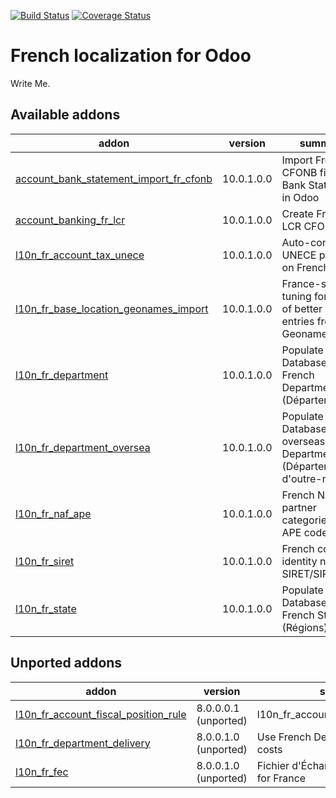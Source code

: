 [![Build Status](https://travis-ci.org/OCA/l10n-france.svg?branch=10.0)](https://travis-ci.org/OCA/l10n-france)
[![Coverage Status](https://coveralls.io/repos/OCA/l10n-france/badge.png?branch=10.0)](https://coveralls.io/r/OCA/l10n-france?branch=10.0)


French localization for Odoo
============================

Write Me. 

[//]: # (addons)

Available addons
----------------
addon | version | summary
--- | --- | ---
[account_bank_statement_import_fr_cfonb](account_bank_statement_import_fr_cfonb/) | 10.0.1.0.0 | Import French CFONB files as Bank Statements in Odoo
[account_banking_fr_lcr](account_banking_fr_lcr/) | 10.0.1.0.0 | Create French LCR CFONB files
[l10n_fr_account_tax_unece](l10n_fr_account_tax_unece/) | 10.0.1.0.0 | Auto-configure UNECE params on French taxes
[l10n_fr_base_location_geonames_import](l10n_fr_base_location_geonames_import/) | 10.0.1.0.0 | France-specific tuning for import of better zip entries from Geonames
[l10n_fr_department](l10n_fr_department/) | 10.0.1.0.0 | Populate Database with French Departments (Départements)
[l10n_fr_department_oversea](l10n_fr_department_oversea/) | 10.0.1.0.0 | Populate Database with overseas French Departments (Départements d'outre-mer)
[l10n_fr_naf_ape](l10n_fr_naf_ape/) | 10.0.1.0.0 | French NAF partner categories and APE code
[l10n_fr_siret](l10n_fr_siret/) | 10.0.1.0.0 | French company identity numbers SIRET/SIREN/NIC
[l10n_fr_state](l10n_fr_state/) | 10.0.1.0.0 | Populate Database with French States (Régions)


Unported addons
---------------
addon | version | summary
--- | --- | ---
[l10n_fr_account_fiscal_position_rule](l10n_fr_account_fiscal_position_rule/) | 8.0.0.0.1 (unported) | l10n_fr_account_fiscal_position_rule
[l10n_fr_department_delivery](l10n_fr_department_delivery/) | 8.0.0.1.0 (unported) | Use French Departments in delivery costs
[l10n_fr_fec](l10n_fr_fec/) | 8.0.0.1.0 (unported) | Fichier d'Échange Informatisé (FEC) for France

[//]: # (end addons)
